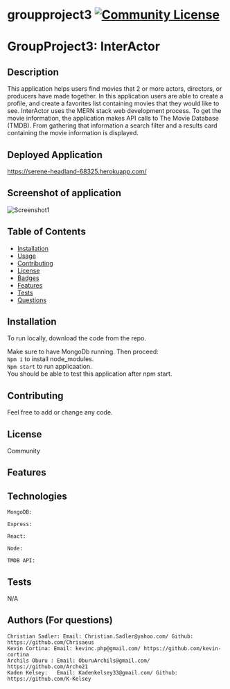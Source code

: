 # groupproject3  [![Community License](https://img.shields.io/badge/license-Community-blue.svg)](http://www.gnu.org/licenses/Community-3.0)

  # GroupProject3: InterActor
  
  ## Description
  This application helps users find movies that 2 or more actors, directors, or producers have made together. In this application users are able to create a profile, and create a favorites list containing movies that they would like to see. InterActor uses the MERN stack web development process. To get the movie information, the application makes API calls to The Movie Database (TMDB). From gathering that information a search filter and a results card containing the movie information is displayed. 

  ## Deployed Application
  https://serene-headland-68325.herokuapp.com/

  ## Screenshot of application
   ![Screenshot1](./assets/pictures/MainScreen.png)
  
  ## Table of Contents
  - [Installation](#installation)
  - [Usage](#usage)
  - [Contributing](#contributing)
  - [License](#license)
  - [Badges](#badges)
  - [Features](#features)
  - [Tests](#test)
  - [Questions](#questions)
 
  ## Installation
  To run locally, download the code from the repo.  

  Make sure to have MongoDb running. Then proceed:  
    `Npm i`  to install node_modules.  
    `Npm start`  to run applicaation.  
  You should be able to test this application after npm start.
  
  ## Contributing
  Feel free to add or change any code.

  
  ## License
  Community
  

  ## Features

  
  ## Technologies
    MongoDB: 
    
    Express: 
    
    React: 
    
    Node:

    TMDB API:


  ## Tests
  N/A
 
  
  ## Authors (For questions)
    Christian Sadler: Email: Christian.Sadler@yahoo.com/ Github: https://github.com/Chrisaeus
    Kevin Cortina: Email: kevinc.php@gmail.com/ https://github.com/kevin-cortina
    Archils Oburu : Email: OburuArchils@gmail.com/ https://github.com/Archo21
    Kaden Kelsey:   Email: Kadenkelsey33@gmail.com/ Github: https://github.com/K-Kelsey
